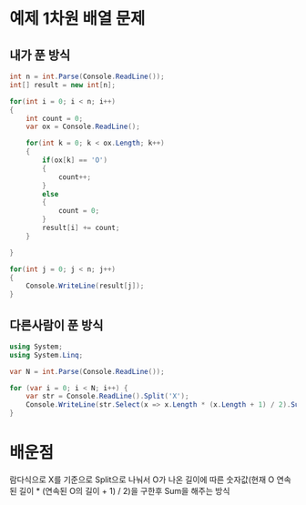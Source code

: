 # 예제 1차원 배열 문제

## 내가 푼 방식
``` cs
int n = int.Parse(Console.ReadLine());
int[] result = new int[n];

for(int i = 0; i < n; i++)
{
    int count = 0;
    var ox = Console.ReadLine();

    for(int k = 0; k < ox.Length; k++)
    {
        if(ox[k] == 'O')
        {
            count++;
        }
        else
        {
            count = 0;
        }
        result[i] += count;
    } 

}

for(int j = 0; j < n; j++)
{
    Console.WriteLine(result[j]);
}
```

## 다른사람이 푼 방식
``` cs
using System;
using System.Linq;

var N = int.Parse(Console.ReadLine());

for (var i = 0; i < N; i++) { 
    var str = Console.ReadLine().Split('X');
    Console.WriteLine(str.Select(x => x.Length * (x.Length + 1) / 2).Sum());
}
```

# 배운점
람다식으로 X를 기준으로 Split으로 나눠서 O가 나온 길이에 따른 숫자값(현재 O 연속된 길이 * (연속된 O의 길이 + 1) / 2)을 구한후 Sum을 해주는 방식  

